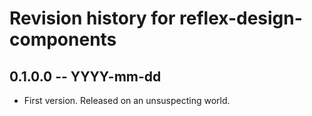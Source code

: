 # Revision history for reflex-design-components

## 0.1.0.0  -- YYYY-mm-dd

* First version. Released on an unsuspecting world.

